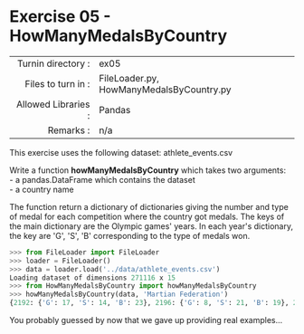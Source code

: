 # Exercise 05 - HowManyMedalsByCountry

|                         |                    |
| -----------------------:| ------------------ |
|   Turnin directory :   |  ex05              |
|   Files to turn in :    |  FileLoader.py, HowManyMedalsByCountry.py |
|   Allowed Libraries :   |  Pandas            |
|   Remarks :             |  n/a               |

This exercise uses the following dataset: athlete_events.csv

Write a function __howManyMedalsByCountry__ which takes two arguments:  
	- a pandas.DataFrame which contains the dataset  
	- a country name  

The function return a dictionary of dictionaries giving the number and type of medal for each competition where the country got medals.
The keys of the main dictionary are the Olympic games' years. In each year's dictionary, the key are 'G', 'S', 'B' corresponding to the type of medals won.

```python
>>> from FileLoader import FileLoader
>>> loader = FileLoader()
>>> data = loader.load('../data/athlete_events.csv')
Loading dataset of dimensions 271116 x 15
>>> from HowManyMedalsByCountry import howManyMedalsByCountry
>>> howManyMedalsByCountry(data, 'Martian Federation')
{2192: {'G': 17, 'S': 14, 'B': 23}, 2196: {'G': 8, 'S': 21, 'B': 19}, 2200: {'G': 26, 'S': 19, 'B': 7}}
```
You probably guessed by now that we gave up providing real examples...
